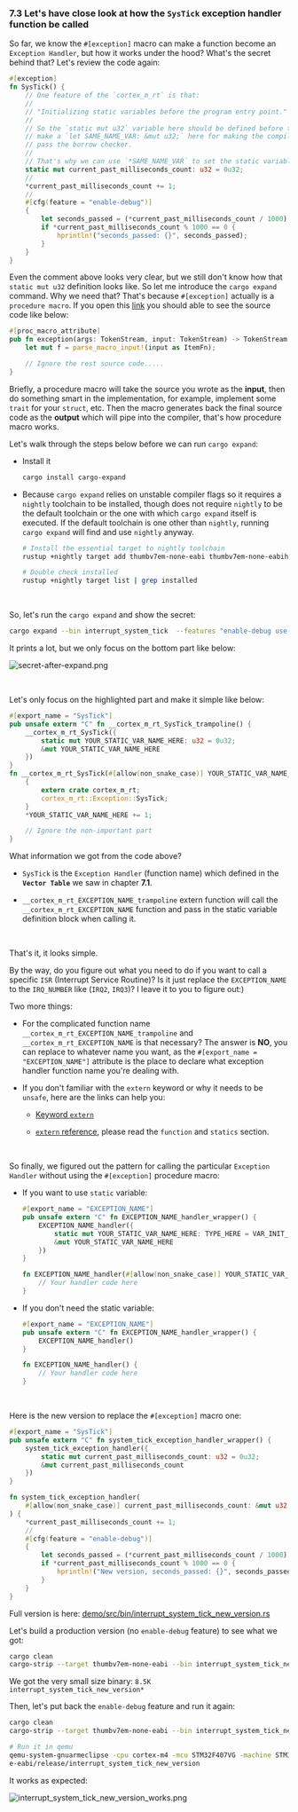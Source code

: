 ### <a name="how-exception-works">7.3 Let's have close look at how the `SysTick` exception handler function be called</a>

So far, we know the `#[exception]` macro can make a function become an `Exception Handler`,
but how it works under the hood? What's the secret behind that? Let's review the code again:

```rust
#[exception]
fn SysTick() {
    // One feature of the `cortex_m_rt` is that:
    //
    // "Initializing static variables before the program entry point."
    //
    // So the `static mut u32` variable here should be defined before the `entry` and
    // make a `let SAME_NAME_VAR: &mut u32;` here for making the compiler happy to
    // pass the borrow checker.
    //
    // That's why we can use `*SAME_NAME_VAR` to set the static variable below;
    static mut current_past_milliseconds_count: u32 = 0u32;
    //
    *current_past_milliseconds_count += 1;
    //
    #[cfg(feature = "enable-debug")]
    {
        let seconds_passed = (*current_past_milliseconds_count / 1000) as u32;
        if *current_past_milliseconds_count % 1000 == 0 {
            hprintln!("seconds_passed: {}", seconds_passed);
        }
    }
}
```

Even the comment above looks very clear, but we still don't know how that `static mut u32` definition looks like.
So let me introduce the `cargo expand` command. Why we need that? That's because `#[exception]` actually
is a `procedure macro`. If you open this [link](https://docs.rs/cortex-m-rt-macros/0.1.8/src/cortex_m_rt_macros/lib.rs.html#280-500)
you should able to see the source code like below:

```rust
#[proc_macro_attribute]
pub fn exception(args: TokenStream, input: TokenStream) -> TokenStream {
    let mut f = parse_macro_input!(input as ItemFn);

    // Ignore the rest source code.....
}
```
Briefly, a procedure macro will take the source you wrote as the **input**, then do something smart in the implementation, 
for example, implement some `trait` for your `struct`, etc. Then the macro generates back the final source code as the 
**output** which will pipe into the compiler, that's how procedure macro works. 

Let's walk through the steps below before we can run `cargo expand`:

- Install it

    ```bash
    cargo install cargo-expand
    ```

- Because `cargo expand` relies on unstable compiler flags so it requires a `nightly` toolchain to be installed, though does not
require `nightly` to be the default toolchain or the one with which `cargo expand` itself is executed. If the default toolchain 
is one other than `nightly`, running `cargo expand` will find and use `nightly` anyway.

    ```bash
    # Install the essential target to nightly toolchain
    rustup +nightly target add thumbv7em-none-eabi thumbv7em-none-eabihf

    # Double check installed
    rustup +nightly target list | grep installed
    ```

</br>

So, let's run the `cargo expand` and show the secret:

```bash
cargo expand --bin interrupt_system_tick  --features "enable-debug use-stm32f407g-disc1"
```

It prints a lot, but we only focus on the bottom part like below:

![secret-after-expand.png](../images/interrupts/secret-after-expand.png)

</br>

Let's only focus on the highlighted part and make it simple like below:

```rust
#[export_name = "SysTick"]
pub unsafe extern "C" fn __cortex_m_rt_SysTick_trampoline() {
    __cortex_m_rt_SysTick({
        static mut YOUR_STATIC_VAR_NAME_HERE: u32 = 0u32;
        &mut YOUR_STATIC_VAR_NAME_HERE
    })
}
fn __cortex_m_rt_SysTick(#[allow(non_snake_case)] YOUR_STATIC_VAR_NAME_HERE: &mut u32) {
    {
        extern crate cortex_m_rt;
        cortex_m_rt::Exception::SysTick;
    }
    *YOUR_STATIC_VAR_NAME_HERE += 1;

    // Ignore the non-important part
}
```

What information we got from the code above?

- `SysTick` is the `Exception Handler` (function name) which defined in the **`Vector Table`** we saw in chapter **7.1**.

- `__cortex_m_rt_EXCEPTION_NAME_trampoline` extern function will call the `__cortex_m_rt_EXCEPTION_NAME` function
and pass in the static variable definition block when calling it.

</br>

That's it, it looks simple.

By the way, do you figure out what you need to do if you want to call a specific `ISR` (Interrupt Service Routine)?
Is it just replace the `EXCEPTION_NAME` to the `IRQ_NUMBER` like (`IRQ2`, `IRQ3`)? I leave it to you to figure out:)

Two more things:

- For the complicated function name `__cortex_m_rt_EXCEPTION_NAME_trampoline` and `__cortex_m_rt_EXCEPTION_NAME` is that necessary?
The answer is **NO**, you can replace to whatever name you want, as the `#[export_name = "EXCEPTION_NAME"]` attribute is the place 
to declare what exception handler function name you're dealing with.

- If you don't familiar with the `extern` keyword or why it needs to be `unsafe`, 
here are the links can help you:

    - [Keyword `extern`](https://doc.rust-lang.org/std/keyword.extern.html)

    - [`extern` reference](https://doc.rust-lang.org/reference/items/external-blocks.html), please read the `function` and `statics` section.

</br>

So finally, we figured out the pattern for calling the particular `Exception Handler` without using the `#[exception]` procedure macro:

- If you want to use `static` variable:

    ```rust
    #[export_name = "EXCEPTION_NAME"]
    pub unsafe extern "C" fn EXCEPTION_NAME_handler_wrapper() {
        EXCEPTION_NAME_handler({
            static mut YOUR_STATIC_VAR_NAME_HERE: TYPE_HERE = VAR_INIT_VALUE_HERE;
            &mut YOUR_STATIC_VAR_NAME_HERE
        })
    }

    fn EXCEPTION_NAME_handler(#[allow(non_snake_case)] YOUR_STATIC_VAR_NAME_HERE: &mut TYPE_HERE) {
        // Your handler code here
    }
    ```

- If you don't need the static variable:
    ```rust
    #[export_name = "EXCEPTION_NAME"]
    pub unsafe extern "C" fn EXCEPTION_NAME_handler_wrapper() {
        EXCEPTION_NAME_handler()
    }

    fn EXCEPTION_NAME_handler() {
        // Your handler code here
    }
    ```

</br>

Here is the new version to replace the `#[exception]` macro one:

```rust
#[export_name = "SysTick"]
pub unsafe extern "C" fn system_tick_exception_handler_wrapper() {
    system_tick_exception_handler({
        static mut current_past_milliseconds_count: u32 = 0u32;
        &mut current_past_milliseconds_count
    })
}

fn system_tick_exception_handler(
    #[allow(non_snake_case)] current_past_milliseconds_count: &mut u32,
) {
    *current_past_milliseconds_count += 1;
    //
    #[cfg(feature = "enable-debug")]
    {
        let seconds_passed = (*current_past_milliseconds_count / 1000) as u32;
        if *current_past_milliseconds_count % 1000 == 0 {
            hprintln!("New version, seconds_passed: {}", seconds_passed);
        }
    }
}
```

Full version is here: [demo/src/bin/interrupt_system_tick_new_version.rs](https://github.com/wisonye/rust-embedded-with-stm32f4/blob/master/demo/src/bin/interrupt_system_tick_new_version.rs)

Let's build a production version (no `enable-debug` feature) to see what we got:

```bash
cargo clean
cargo-strip --target thumbv7em-none-eabi --bin interrupt_system_tick_new_version --features "use-stm32f407g-disc1" --release --verbose
```
We got the very small size binary: `8.5K interrupt_system_tick_new_version*`

Then, let's put back the `enable-debug` feature and run it again:

```bash
cargo clean
cargo-strip --target thumbv7em-none-eabi --bin interrupt_system_tick_new_version --features "enable-debug use-stm32f407g-disc1" --release --verbose

# Run it in qemu
qemu-system-gnuarmeclipse -cpu cortex-m4 -mcu STM32F407VG -machine STM32F4-Discovery -semihosting-config enable=on,target=native -kernel target/thumbv7em-non
e-eabi/release/interrupt_system_tick_new_version
```

It works as expected:

![interrupt_system_tick_new_version_works.png](../images/interrupts/interrupt_system_tick_new_version_works.png)

</br>

